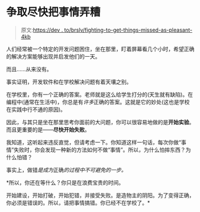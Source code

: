 # 争取尽快把事情弄糟

> 原文:[https://dev . to/brslv/fighting-to-get-things-missed-as-pleasant-4kb](https://dev.to/brslv/strive-to-get-things-wrong-as-soon-as-possible-4kkb)

人们经常被一个特定的开发问题困住，坐在那里，盯着屏幕看几个小时，希望正确的解决方案能够出现并启发他们的一天。

而且……从来没有。

事实证明，开发软件和在学校解决问题有着天壤之别。

在学校里，你有一个正确的答案。老师就是这么给学生打分的(天生就有缺陷)。在编程中(通常在生活中)，你总是有*许多*正确的答案。这就是它的妙处(这也是学校在实践中行不通的原因)。

因此，与其只是坐在那里思考你面前的大问题，你可以很容易地做的是**开始实验**。而且更重要的是——**尽快开始失败**。

我知道，这听起来违反直觉，但请考虑一下。你知道这样一句话，每次你做“事情”失败时，你会发现一种新的方法如何不做“事情”。所以，为什么怕摔东西？为什么怕错？

事实上，做错*是成为*正确*的过程中不可避免的一步。*

 *所以，你还在等什么？你只是在浪费宝贵的时间。

开始建设，开始打破，开始犯错，并接受失败。是造物主的阴阳。为了变得正确，你必须是错误的。所以，请把事情搞错。你已经不在学校了。*